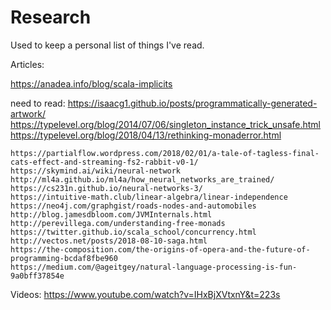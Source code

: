 # Research
Used to keep a personal list of things I've read.

Articles:

  https://anadea.info/blog/scala-implicits

  need to read: 
    https://isaacg1.github.io/posts/programmatically-generated-artwork/
    https://typelevel.org/blog/2014/07/06/singleton_instance_trick_unsafe.html
    https://typelevel.org/blog/2018/04/13/rethinking-monaderror.html
    
    https://partialflow.wordpress.com/2018/02/01/a-tale-of-tagless-final-cats-effect-and-streaming-fs2-rabbit-v0-1/
    https://skymind.ai/wiki/neural-network
    http://ml4a.github.io/ml4a/how_neural_networks_are_trained/
    https://cs231n.github.io/neural-networks-3/
    https://intuitive-math.club/linear-algebra/linear-independence
    https://neo4j.com/graphgist/roads-nodes-and-automobiles
    http://blog.jamesdbloom.com/JVMInternals.html
    http://perevillega.com/understanding-free-monads
    https://twitter.github.io/scala_school/concurrency.html
    http://vectos.net/posts/2018-08-10-saga.html
    https://the-composition.com/the-origins-of-opera-and-the-future-of-programming-bcdaf8fbe960
    https://medium.com/@ageitgey/natural-language-processing-is-fun-9a0bff37854e
  
Videos:
  https://www.youtube.com/watch?v=IHxBjXVtxnY&t=223s
